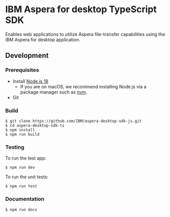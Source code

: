 # IBM Aspera for desktop TypeScript SDK

Enables web applications to utilize Aspera file-transfer capabilities using the IBM Aspera for desktop application.

## Development

### Prerequisites

* Install [Node.js 18](https://nodejs.org/en/download/)
  - If you are on macOS, we recommend installing Node.js via a package manager such as [nvm](https://github.com/nvm-sh/nvm).
* Git

### Build

```shell
$ git clone https://github.com/IBM/aspera-desktop-sdk-js.git
$ cd aspera-desktop-sdk-ts
$ npm install
$ npm run build
```

### Testing

To run the test app:
```shell
$ npm run dev
```

To run the unit tests:
```shell
$ npm run test
```

### Documentation

```shell
$ npm run docs
```
